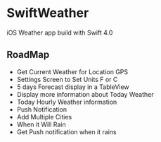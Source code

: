 # SwiftWeather
iOS Weather app build with Swift 4.0


## RoadMap
- Get Current Weather for Location GPS
- Settings Screen to Set Units F or C  
- 5 days Forecast display in a TableView
- Display more information about Today Weather
- Today Hourly Weather information
- Push Notification
- Add Multiple Cities
- When it Will Rain
- Get Push notification when it rains 
